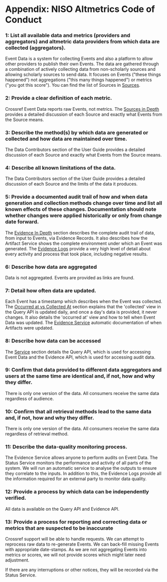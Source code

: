 # Appendix: NISO Altmetrics Code of Conduct <a name="appendix-niso-coc"></a>

### 1: List all available data and metrics (providers and aggregators) and altmetric data providers from which data are collected (aggregators).

Event Data is a system for collecting Events and also a platform to allow other providers to publish their own Events. The data are gathered through a combination of actively collecting data from non-scholarly sources and allowing scholarly sources to send data. It focuses on Events ("these things happened") not aggregations ("this many things happened") or metrics ("you got this score"). You can find the list of Sources in [Sources](service#data-sources).

### 2: Provide a clear definition of each metric.

Crossref Event Data reports raw Events, not metrics. The [Sources in Depth](sources-in-depth) provides a detailed discussion of each Source and exactly what Events from the Source means.

### 3: Describe the method(s) by which data are generated or collected and how data are maintained over time.

The Data Contributors section of the User Guide provides a detailed discussion of each Source and exactly what Events from the Source means.

### 4: Describe all known limitations of the data.

The Data Contributors section of the User Guide provides a detailed discussion of each Source and the limits of the data it produces.

### 5: Provide a documented audit trail of how and when data generation and collection methods change over time and list all known effects of these changes. Documentation should note whether changes were applied historically or only from change date forward.

The [Evidence In Depth](evidence-in-depth) section describes the complete audit trail of data, from input to Events, via Evidence Records. It also describes how the Artifact Service shows the complete environment under which an Event was generated. The [Evidence Logs](data/evidence-logs) provide a very high level of detail about every activity and process that took place, including negative results. 

### 6: Describe how data are aggregated

Data is not aggregated. Events are provided as links are found.

### 7: Detail how often data are updated.

Each Event has a timestamp which describes when the Event was collected. The [Occurred at vs Collected At](concepts#concept-timescales) section explains that the 'collected' view in the Query API is updated daily, and once a day's data is provided, it never changes. It also details the 'occurred at' view and how to tell when Event Data was updated. The [Evidence Service](evidence-in-depth) automatic documentation of when Artifacts were updated.

### 8: Describe how data can be accessed

The [Service](#the-service) section details the Query API, which is used for accessing Event Data and the Evidence API, which is used for accessing audit data.

### 9: Confirm that data provided to different data aggregators and users at the same time are identical and, if not, how and why they differ.

There is only one version of the data. All consumers receive the same data regardless of audience.

### 10: Confirm that all retrieval methods lead to the same data and, if not, how and why they differ.

There is only one version of the data. All consumers receive the same data regardless of retrieval method.

### 11: Describe the data-quality monitoring process.

The Evidence Service allows anyone to perform audits on Event Data. The Status Service monitors the performance and activity of all parts of the system. We will run an automatic service to analyse the outputs to ensure they correlate to the inputs. In addition to this, the Evidence Logs provide all the information required for an external party to monitor data quality.

### 12: Provide a process by which data can be independently verified.

All data is available on the Query API and Evidence API.

### 13: Provide a process for reporting and correcting data or metrics that are suspected to be inaccurate

Crossref support will be able to handle requests. We can attempt to reprocess raw data to re-generate Events. We can back-fill missing Events with appropriate date-stamps. As we are not aggregating Events into metrics or scores, we will not provide scores which might later need adjustment.

If there are any interruptions or other notices, they will be recorded via the Status Service.
